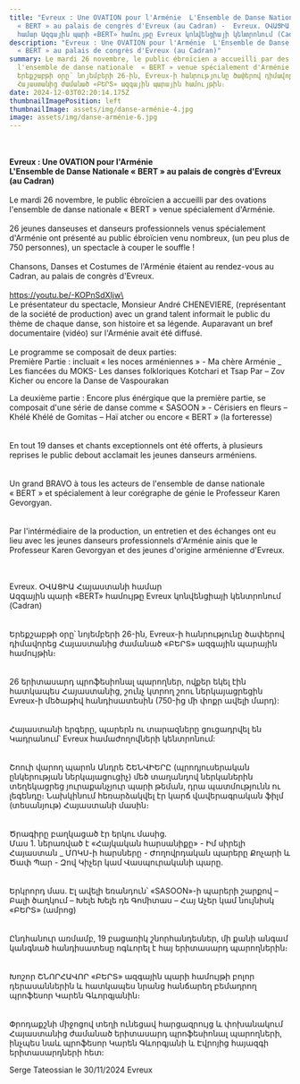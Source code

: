 ```yaml
---
title: "Evreux : Une OVATION pour l'Arménie  L'Ensemble de Danse Nationale
  « BERT » au palais de congrès d'Evreux (au Cadran) -  Evreux. ՕՎԱՑԻԱ Հայաստանի
  համար Ազգային պարի «BERT» համույթը Evreux կոնվենցիայի կենտրոնում (Cadran)"
description: "Evreux : Une OVATION pour l'Arménie  L'Ensemble de Danse Nationale
  « BERT » au palais de congrès d'Evreux (au Cadran)"
summary: Le mardi 26 novembre, le public ébroïcien a accueilli par des ovations
  l'ensemble de danse nationale  « BERT » venue spécialement d'Arménie.
  Երեքշաբթի օրը՝ նոյեմբերի 26-ին, Evreux-ի հանրությունը ծափերով դիմավորեց
  Հայաստանից ժամանած «ԲԵՐՏ» ազգային պարային համույթին։
date: 2024-12-03T02:20:14.175Z
thumbnailImagePosition: left
thumbnailImage: assets/img/danse-arménie-4.jpg
image: assets/img/danse-arménie-6.jpg
---
```

\
\
**Evreux : Une OVATION pour l'Arménie\
L'Ensemble de Danse Nationale « BERT » au palais de congrès d'Evreux (au Cadran)**\
\
Le mardi 26 novembre, le public ébroïcien a accueilli par des ovations l'ensemble de danse nationale « BERT » venue spécialement d'Arménie.\
\
26 jeunes danseuses et danseurs professionnels venus spécialement d'Arménie ont présenté au public ébroïcien venu nombreux, (un peu plus de 750 personnes), un spectacle à couper le souffle !\
\
Chansons, Danses et Costumes de l'Arménie étaient au rendez-vous au Cadran, au palais de congrès d'Evreux.\
\
https://youtu.be/-KOPnSdXIjw\
\
Le présentateur du spectacle, Monsieur André CHENEVIERE, (représentant de la société de production) avec un grand talent informait le public du thème de chaque danse, son histoire et sa légende. Auparavant un bref documentaire (vidéo) sur l'Arménie avait été diffusé.\
\
Le programme se composait de deux parties:\
Première Partie : incluait « les noces arméniennes » - Ma chère Arménie _ Les fiancées du MOKS- Les danses folkloriques Kotchari et Tsap Par – Zov Kicher ou encore la Danse de Vaspourakan

La deuxième partie : Encore plus énérgique que la première partie, se composait d'une série de danse comme « SASOON » - Cérisiers en fleurs – Khélé Khélé de Gomitas – Haï atcher ou encore « BERT » (la forteresse)\
\
\
En tout 19 danses et chants exceptionnels ont été offerts, à plusieurs reprises le public debout acclamait les jeunes danseurs arméniens.\
\
\
Un grand BRAVO à tous les acteurs de l'ensemble de danse nationale « BERT » et spécialement à leur corégraphe de génie le Professeur Karen Gevorgyan.\
\
\
Par l'intérmédiaire de la production, un entretien et des échanges ont eu lieu avec les jeunes danseurs professionnels d'Arménie ainis que le Professeur Karen Gevorgyan et des jeunes d'origine arménienne d'Evreux.

\
\
Evreux. ՕՎԱՑԻԱ Հայաստանի համար\
Ազգային պարի «BERT» համույթը Evreux կոնվենցիայի կենտրոնում (Cadran)\
\
\
Երեքշաբթի օրը՝ նոյեմբերի 26-ին, Evreux-ի հանրությունը ծափերով դիմավորեց Հայաստանից ժամանած «ԲԵՐՏ» ազգային պարային համույթին։\
\
\
26 երիտասարդ պրոֆեսիոնալ պարողներ, ովքեր եկել էին հատկապես Հայաստանից, շունչ կտրող շոու ներկայացրեցին Evreux-ի մեծաթիվ հանդիսատեսին (750-ից մի փոքր ավելի մարդ):\
\
\
Հայաստանի երգերը, պարերն ու տարազները ցուցադրվել են Կադրանում՝ Evreux համաժողովների կենտրոնում:\
\
\
Շոուի վարող պարոն Անդրե ՇԵՆՎԻԵՐԸ (պրոդյուսերական ընկերության ներկայացուցիչ) մեծ տաղանդով ներկաներին տեղեկացրեց յուրաքանչյուր պարի թեման, դրա պատմությունն ու լեգենդը։ Նախկինում հեռարձակվել էր կարճ վավերագրական ֆիլմ (տեսանյութ) Հայաստանի մասին։\
\
\
Ծրագիրը բաղկացած էր երկու մասից.\
Մաս 1. ներառված է «Հայկական հարսանիքը» - Իմ սիրելի Հայաստան _ ՄՈԿՍ-ի հարսները - Ժողովրդական պարերը Քոչարի և Ծափ Պար - Զով Կիչեր կամ Վասպուրականի պարը.\
\
\
Երկրորդ մաս. Էլ ավելի եռանդուն՝ «SASOON»-ի պարերի շարքով – Բալի ծաղկում – Խելե Խելե դե Գոմիտաս – Հայ Աչեր կամ նույնիսկ «ԲԵՐՏ» (ամրոց)\
\
\
Ընդհանուր առմամբ, 19 բացառիկ շնորհանդեսներ, մի քանի անգամ կանգնած հանդիսատեսը ոգևորել է հայ երիտասարդ պարողներին։\
\
\
Խոշոր ՇՆՈՐՀԱՎՈՐ «ԲԵՐՏ» ազգային պարի համույթի բոլոր դերասաններին և հատկապես նրանց հանճարեղ բեմադրող պրոֆեսոր Կարեն Գևորգյանին։\
\
\
Փրոդաքշնի միջոցով տեղի ունեցավ հարցազրույց և փոխանակում Հայաստանից ժամանած երիտասարդ պրոֆեսիոնալ պարողների, ինչպես նաև պրոֆեսոր Կարեն Գևորգյանի և Էվրոյից հայազգի երիտասարդների հետ:

Serge Tateossian le 30/11/2024 Evreux